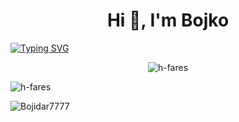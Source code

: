 <h1 align="center">Hi 👋, I'm Bojko</h1>

[![Typing SVG](https://readme-typing-svg.herokuapp.com?size=18&center=true&vCenter=true&width=420&lines=Just+Bojko)](https://git.io/typing-svg)

<p align="center"> <img src="https://komarev.com/ghpvc/?username=Bojidar7777&label=Profile%20views&color=0e75b6&style=flat" alt="h-fares" /> </p>


<p><img src="https://github-readme-stats.vercel.app/api/top-langs?username=Bojidar7777&show_icons=true&theme=dark&locale=en&layout=compact" alt="h-fares" align=center/></p>


<p><img src="https://github-readme-stats.vercel.app/api?username=Bojidar7777&show_icons=true&theme=dark&locale=en" alt="Bojidar7777" align=center/></p>
